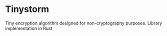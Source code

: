 # Tinystorm
Tiny encryption algorithm designed for non-cryptography purposes.
Library implementation in Rust